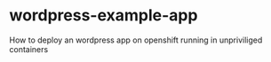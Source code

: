 # wordpress-example-app
How to deploy an wordpress app on openshift running in unpriviliged containers
